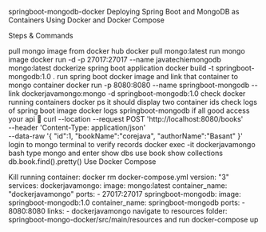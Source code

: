 springboot-mongodb-docker
Deploying Spring Boot and MongoDB as Containers Using Docker and Docker Compose

Steps & Commands

 pull mongo image from docker hub docker pull mongo:latest
 run mongo image docker run -d -p 27017:27017 --name javatechiemongodb mongo:latest
 dockerize spring boot application docker build -t springboot-mongodb:1.0 .
 run spring boot docker image and link that container to mongo container 
docker run -p 8080:8080 --name springboot-mongodb --link dockerjavamongo:mongo -d springboot-mongodb:1.0
 check docker running containers docker ps it should display two container ids
 check logs of spring boot image docker logs springboot-mongodb
 if all good access your api 🎉
curl --location --request POST 'http://localhost:8080/books' \
--header 'Content-Type: application/json' \
--data-raw '{
    "id":1,
    "bookName":"corejava",
    "authorName":"Basant"
}'
 login to mongo terminal to verify records docker exec -it dockerjavamongo bash
type mongo and enter
show dbs
use book
show collections
db.book.find().pretty()
Use Docker Compose

 Kill running container:
docker rm <containerId>
docker-compose.yml
version: "3"
services:
  dockerjavamongo:
    image: mongo:latest
    container_name: "dockerjavamongo"
    ports:
      - 27017:27017
  springboot-mongodb:
    image: springboot-mongodb:1.0
    container_name: springboot-mongodb
    ports:
      - 8080:8080
    links:
      - dockerjavamongo
 navigate to resources folder:
springboot-mongo-docker/src/main/resources and run docker-compose up
